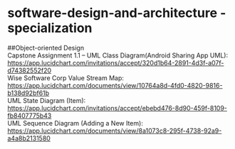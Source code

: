 # software-design-and-architecture -specialization  
  
##Object-oriented Design  
Capstone Assignment 1.1 – UML Class Diagram(Android Sharing App UML): https://app.lucidchart.com/invitations/accept/320d1b64-2891-4d3f-a07f-d74382552f20  
Wise Software Corp Value Stream Map: https://app.lucidchart.com/documents/view/10764a8d-4fd0-4820-9816-b138d92bf61b  
UML State Diagram (Item): https://app.lucidchart.com/invitations/accept/ebebd476-8d90-459f-8109-fb8407775b43  
UML Sequence Diagram (Adding a New Item): https://app.lucidchart.com/documents/view/8a1073c8-295f-4738-92a9-a4a8b2131580  
